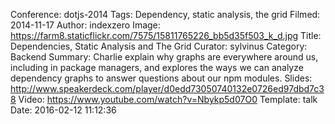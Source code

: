 Conference: dotjs-2014
Tags: Dependency, static analysis, the grid
Filmed: 2014-11-17
Author: indexzero
Image: https://farm8.staticflickr.com/7575/15811765226_bb5d35f503_k_d.jpg
Title: Dependencies, Static Analysis and The Grid
Curator: sylvinus
Category: Backend
Summary: Charlie explain why graphs are everywhere around us, including in package managers, and explores the ways we can analyze dependency graphs to answer questions about our npm modules.
Slides: http://www.speakerdeck.com/player/d0edd73050740132e0726ed97dbd7c38
Video: https://www.youtube.com/watch?v=Nbykp5d07O0
Template: talk
Date: 2016-02-12 11:12:36